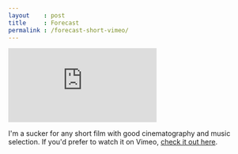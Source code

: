 ```yaml
---
layout    : post
title     : Forecast
permalink : /forecast-short-vimeo/
---
```


<div class="embed">
  <iframe src="http://player.vimeo.com/video/58476685" frameborder="0">&nbsp;</iframe>
</div>

I'm a sucker for any short film with good cinematography and music selection. If
you'd prefer to watch it on Vimeo, [check it out
here](https://vimeo.com/58476685).

